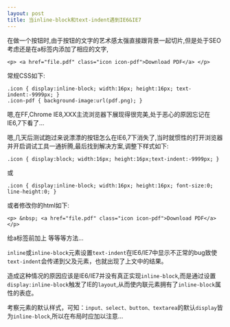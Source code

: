 ```yaml
---
layout: post
title: 当inline-block和text-indent遇到IE6&IE7
---
```

在做一个按钮时,由于按钮的文字的艺术感太强直接跟背景一起切片,但是处于SEO考虑还是在a标签内添加了相应的文字,

	<p> <a href="file.pdf" class="icon icon-pdf">Download PDF</a> </p>

常规CSS如下:

	.icon { display:inline-block; width:16px; height:16px; text-indent:-9999px; }
	.icon-pdf { background-image:url(pdf.png); }

嗯,在FF,Chrome IE8,XXX主流浏览器下展现得很完美,处于恶心的原因忘记在IE6,7下看了...

嗯,几天后测试跑过来说漂漂的按钮怎么在IE6,7下消失了,当时就惯性的打开浏览器并开启调试工具一通折腾,最后找到解决方案,调整下样式如下:

	.icon { display:block; width:16px; height:16px;text-indent:-9999px; }

或

	.icon { display:inline-block; width:16px; height:16px; font-size:0; line-height:0; }

或者修改你的html如下:

	<p> &nbsp; <a href="file.pdf" class="icon icon-pdf">Download PDF</a> </p>

给a标签前加上&nbsp;等等等方法...

`inline`或`inline-block`元素设置`text-indent`在IE6/IE7中显示不正常的bug致使`text-indent`会传递到父及元素，也就出现了上文中的结果。

造成这种情况的原因应该是IE6/IE7并没有真正实现`inline-block`,而是通过设置`display:inline-block`触发了IE的`layout`,从而使内联元素拥有了`inline-block`属性的表症。

考察元素的默认样式，可知：`input、select、button、textarea`的默认`display`皆为`inline-block`,所以在布局时应加以注意...